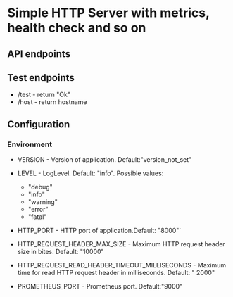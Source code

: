 # Simple HTTP Server with metrics, health check and so on

## API endpoints

## Test endpoints

* /test - return "Ok"
* /host - return hostname

## Configuration

### Environment

* VERSION - Version of application. Default:"version_not_set"
* LEVEL - LogLevel. Default: "info". Possible values:

    - "debug"
    - "info"
    - "warning"
    - "error"
    - "fatal"

* HTTP_PORT - HTTP port of application.Default: "8000"`
* HTTP_REQUEST_HEADER_MAX_SIZE - Maximum HTTP request header size in bites. Default: "10000"
* HTTP_REQUEST_READ_HEADER_TIMEOUT_MILLISECONDS - Maximum time for read HTTP request header in milliseconds. Default: "
  2000"
* PROMETHEUS_PORT - Prometheus port. Default:"9000"